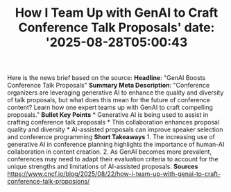 ﻿---
title: "How I Team Up with GenAI to Craft Conference Talk Proposals'
date: '2025-08-28T05:00:43"
category: "Markets"
summary: ""
slug: "how i team up with genai to craft conference talk proposals"
source_urls:
  - "https://www.cncf.io/blog/2025/08/22/how-i-team-up-with-genai-to-craft-conference-talk-proposals/"
seo:
  title: "How I Team Up with GenAI to Craft Conference Talk Proposals | Hash n Hedge'
  description: '"
  keywords: ["news", "markets", "brief"]
---
Here is the news brief based on the source:  **Headline**: "GenAI Boosts Conference Talk Proposals"  **Summary Meta Description**: "Conference organizers are leveraging generative AI to enhance the quality and diversity of talk proposals, but what does this mean for the future of conference content? Learn how one expert teams up with GenAI to craft compelling proposals."  **Bullet Key Points**  * Generative AI is being used to assist in crafting conference talk proposals * This collaboration enhances proposal quality and diversity * AI-assisted proposals can improve speaker selection and conference programming  **Short Takeaways**  1. The increasing use of generative AI in conference planning highlights the importance of human-AI collaboration in content creation. 2. As GenAI becomes more prevalent, conferences may need to adapt their evaluation criteria to account for the unique strengths and limitations of AI-assisted proposals.  **Sources** https://www.cncf.io/blog/2025/08/22/how-i-team-up-with-genai-to-craft-conference-talk-proposions/ 
